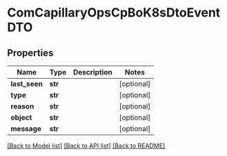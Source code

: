 # ComCapillaryOpsCpBoK8sDtoEventDTO

## Properties
Name | Type | Description | Notes
------------ | ------------- | ------------- | -------------
**last_seen** | **str** |  | [optional] 
**type** | **str** |  | [optional] 
**reason** | **str** |  | [optional] 
**object** | **str** |  | [optional] 
**message** | **str** |  | [optional] 

[[Back to Model list]](../README.md#documentation-for-models) [[Back to API list]](../README.md#documentation-for-api-endpoints) [[Back to README]](../README.md)


